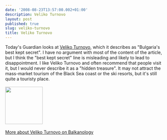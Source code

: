 ```yaml
---
date: '2008-08-23T13:57:00.002+01:00'
description: Veliko Turnovo
layout: post
published: true
slug: veliko-turnovo
title: Veliko Turnovo
---
```


Today's Guardian looks at <a href="http://www.guardian.co.uk/travel/2008/aug/23/bulgaria.budget">Veliko Turnovo</a>, which it describes as "Bulgaria's best kept secret". I have no argument with most of the content of the article, but I think the "best kept secret" line is misleading and likely to lead to disappointment. I like Veliko Turnovo and often recommend that people visit it, but I would never describe it as a "hidden treasure". It may not attract the mass-market tourism of the Black Sea coast or the ski resorts, but it's still quite a touristy place.<br /><br /><a href="http://www.pbase.com/alangrant/bulgaria4"><img alt="" border="0" src="http://www.pbase.com/alangrant/image/46842953/small.jpg" style="cursor: pointer; cursor: hand; width: 120px;" /></a><br /><br /><a href="http://www.balkanology.com/bulgaria/article_veliko_tarnovo.html">More about Veliko Turnovo on Balkanology </a>